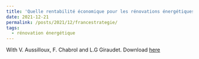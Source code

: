 ```yaml
---
title: 'Quelle rentabilité économique pour les rénovations énergétiques des logements ? France Stratégie.'
date: 2021-12-21
permalink: /posts/2021/12/francestrategie/
tags:
  - rénovation énergétique
---
```


With V. Aussilloux, F. Chabrol and L.G Giraudet.
Download [here](https://www.strategie.gouv.fr/publications/rentabilite-economique-renovations-energetiques-logements)
